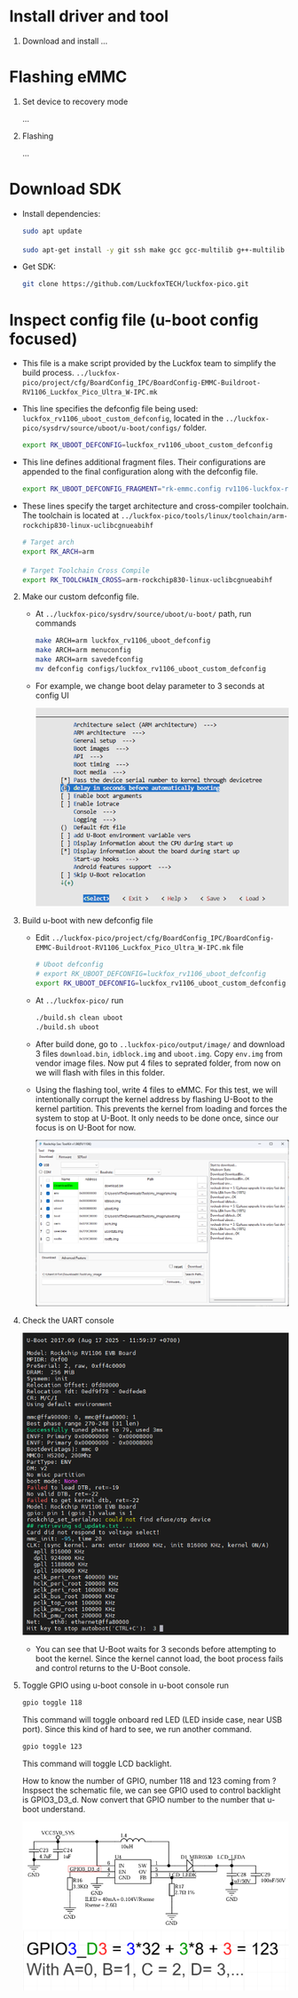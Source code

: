 # Install driver and tool
1. Download and install ...

# Flashing eMMC
1. Set device to recovery mode

    ...
2. Flashing

    ...

# Download SDK
- Install dependencies:
    ```bash
    sudo apt update

    sudo apt-get install -y git ssh make gcc gcc-multilib g++-multilib module-assistant expect g++ gawk texinfo libssl-dev bison flex fakeroot cmake unzip gperf autoconf device-tree-compiler libncurses5-dev pkg-config bc python-is-python3 passwd openssl openssh-server openssh-client vim file cpio rsync
    ```

- Get SDK:
    ```bash
    git clone https://github.com/LuckfoxTECH/luckfox-pico.git
    ```
# Inspect config file (u-boot config focused)
- This file is a make script provided by the Luckfox team to simplify the build process. `../luckfox-pico/project/cfg/BoardConfig_IPC/BoardConfig-EMMC-Buildroot-RV1106_Luckfox_Pico_Ultra_W-IPC.mk`
    

- This line specifies the defconfig file being used: `luckfox_rv1106_uboot_custom_defconfig`, located in the `../luckfox-pico/sysdrv/source/uboot/u-boot/configs/` folder.
    ```bash
    export RK_UBOOT_DEFCONFIG=luckfox_rv1106_uboot_custom_defconfig
    ```

- This line defines additional fragment files. Their configurations are appended to the final configuration along with the defconfig file.
    ```bash
    export RK_UBOOT_DEFCONFIG_FRAGMENT="rk-emmc.config rv1106-luckfox-rgb-reset.config"
    ```

- These lines specify the target architecture and cross-compiler toolchain. The toolchain is located at `../luckfox-pico/tools/linux/toolchain/arm-rockchip830-linux-uclibcgnueabihf`
    ```bash
    # Target arch
    export RK_ARCH=arm

    # Target Toolchain Cross Compile
    export RK_TOOLCHAIN_CROSS=arm-rockchip830-linux-uclibcgnueabihf
    ```
2. Make our custom defconfig file.
    
    - At `../luckfox-pico/sysdrv/source/uboot/u-boot/` path, run commands
        ```bash
        make ARCH=arm luckfox_rv1106_uboot_defconfig                    (config file in /configs folder)
        make ARCH=arm menuconfig                                        (show config UI, remember to save before exit)
        make ARCH=arm savedefconfig                                     (generate defconfig file)
        mv defconfig configs/luckfox_rv1106_uboot_custom_defconfig      (move new created file back to /configs folder)
        ```

    - For example, we change boot delay parameter to 3 seconds at config UI
        <p>
        <img src="./images/menuconfig.png"/>
        </p>

3. Build u-boot with new defconfig file
    
    - Edit `../luckfox-pico/project/cfg/BoardConfig_IPC/BoardConfig-EMMC-Buildroot-RV1106_Luckfox_Pico_Ultra_W-IPC.mk` file
        ```bash
        # Uboot defconfig
        # export RK_UBOOT_DEFCONFIG=luckfox_rv1106_uboot_defconfig
        export RK_UBOOT_DEFCONFIG=luckfox_rv1106_uboot_custom_defconfig
        ```
    - At `../luckfox-pico/` run
        ```bash
        ./build.sh clean uboot
        ./build.sh uboot
        ```

    - After build done, go to `..luckfox-pico/output/image/` and download 3 files `download.bin`, `idblock.img` and `uboot.img`. Copy `env.img` from vendor image files. Now put 4 files to seprated folder, from now on we will flash with files in this folder.
    
    - Using the flashing tool, write 4 files to eMMC. For this test, we will intentionally corrupt the kernel address by flashing U-Boot to the kernel partition. This prevents the kernel from loading and forces the system to stop at U-Boot. It only needs to be done once, since our focus is on U-Boot for now.

        <p>
        <img src="./images/flashing.png"/>
        </p>

4. Check the UART console
        <p>
        <img src="./images/terminal.png"/>
        </p>

    - You can see that U-Boot waits for 3 seconds before attempting to boot the kernel. Since the kernel cannot load, the boot process fails and control returns to the U-Boot console.

5. Toggle GPIO using u-boot console
    in u-boot console run
    ```bash
    gpio toggle 118
    ```
    This command will toggle onboard red LED (LED inside case, near USB port). Since this kind of hard to see, we run another command.
    ```bash
    gpio toggle 123
    ```
    This command will toggle LCD backlight.

    How to know the number of GPIO, number 118 and 123 coming from ? Inspsect the schematic file, we can see GPIO used to control backlight is GPIO3_D3_d. Now convert that GPIO number to the number that u-boot understand.
        <p>
        <img src="./images/GPIO_backlight.png"/>
        <img src="./images/GPIO_calculate.png"/>
        </p>
